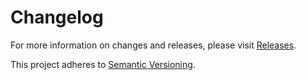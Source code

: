 # Changelog

For more information on changes and releases, please visit [Releases](/releases).

This project adheres to [Semantic Versioning](http://semver.org/).
